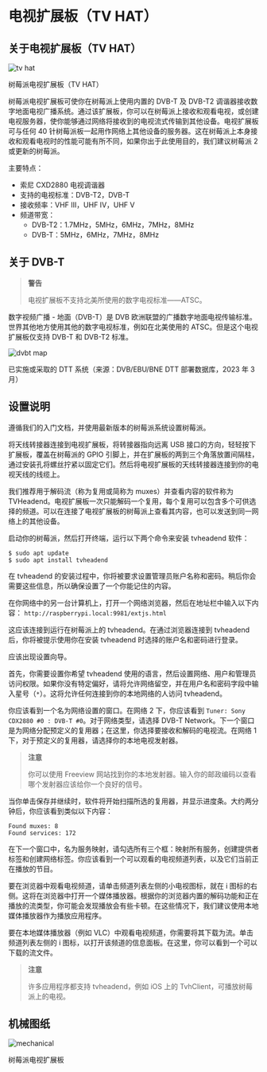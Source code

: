 # 电视扩展板（TV HAT）


## 关于电视扩展板（TV HAT）

![tv hat](https://www.raspberrypi.com/documentation/accessories/images/tv-hat.jpg)

树莓派电视扩展板（TV HAT）

树莓派电视扩展板可使你在树莓派上使用内置的 DVB-T 及 DVB-T2 调谐器接收数字地面电视广播系统。通过该扩展板，你可以在树莓派上接收和观看电视，或创建电视服务器，使你能够通过网络将接收到的电视流式传输到其他设备。电视扩展板可与任何 40 针树莓派板一起用作网络上其他设备的服务器。这在树莓派上本身接收和观看电视时的性能可能有所不同，如果你出于此使用目的，我们建议树莓派 2 或更新的树莓派。

 主要特点：

* 索尼 CXD2880 电视调谐器
* 支持的电视标准：DVB-T2，DVB-T
* 接收频率：VHF III，UHF IV，UHF V
* 频道带宽：
  * DVB-T2：1.7MHz，5MHz，6MHz，7MHz，8MHz
  * DVB-T：5MHz，6MHz，7MHz，8MHz

## 关于 DVB-T

>**警告**
>
>电视扩展板不支持北美所使用的数字电视标准——ATSC。


数字视频广播 - 地面（DVB-T）是 DVB 欧洲联盟的广播数字地面电视传输标准。世界其他地方使用其他的数字电视标准，例如在北美使用的 ATSC。但是这个电视扩展板仅支持 DVB-T 和 DVB-T2 标准。

![dvbt map](https://www.raspberrypi.com/documentation/accessories/images/dvbt-map.png)

已实施或采取的 DTT 系统（来源：DVB/EBU/BNE DTT 部署数据库，2023 年 3 月）

## 设置说明

遵循我们的入门文档，并使用最新版本的树莓派系统设置树莓派。

将天线转接器连接到电视扩展板，将转接器指向远离 USB 接口的方向，轻轻按下扩展板，覆盖在树莓派的 GPIO 引脚上，并在扩展板的两到三个角落放置间隔柱，通过安装孔将螺丝拧紧以固定它们。然后将电视扩展板的天线转接器连接到你的电视天线的线缆上。

我们推荐用于解码流（称为复用或简称为 muxes）并查看内容的软件称为 TVHeadend。电视扩展板一次只能解码一个复用，每个复用可以包含多个可供选择的频道。可以在连接了电视扩展板的树莓派上查看其内容，也可以发送到同一网络上的其他设备。

启动你的树莓派，然后打开终端，运行以下两个命令来安装 tvheadend 软件：

```
$ sudo apt update
$ sudo apt install tvheadend
```

在 tvheadend 的安装过程中，你将被要求设置管理员账户名称和密码。稍后你会需要这些信息，所以确保设置了一个你能记住的内容。

在你网络中的另一台计算机上，打开一个网络浏览器，然后在地址栏中输入以下内容： `http://raspberrypi.local:9981/extjs.html`

这应该连接到运行在树莓派上的 tvheadend。在通过浏览器连接到 tvheadend 后，你将被提示使用你在安装 tvheadend 时选择的账户名和密码进行登录。

应该出现设置向导。

首先，你需要设置你希望 tvheadend 使用的语言，然后设置网络、用户和管理员访问权限。如果你没有特定偏好，请将允许网络留空，并在用户名和密码字段中输入星号（`*`）。这将允许任何连接到你的本地网络的人访问 tvheadend。

你应该看到一个名为网络设置的窗口。在网络 2 下，你应该看到 `Tuner: Sony CDX2880 #0 : DVB-T #0`。对于网络类型，请选择 DVB-T Network。下一个窗口是为网络分配预定义的复用器；在这里，你选择要接收和解码的电视流。在网络 1 下，对于预定义的复用器，请选择你的本地电视发射器。

>**注意**
>
>你可以使用 Freeview 网站找到你的本地发射器。输入你的邮政编码以查看哪个发射器应该给你一个良好的信号。

当你单击保存并继续时，软件将开始扫描所选的复用器，并显示进度条。大约两分钟后，你应该看到类似以下内容：

```
Found muxes: 8
Found services: 172
```

在下一个窗口中，名为服务映射，请勾选所有三个框：映射所有服务，创建提供者标签和创建网络标签。你应该看到一个可以观看的电视频道列表，以及它们当前正在播放的节目。

要在浏览器中观看电视频道，请单击频道列表左侧的小电视图标，就在 i 图标的右侧。这将在浏览器中打开一个媒体播放器。根据你的浏览器内置的解码功能和正在播放的流类型，你可能会发现播放会有些卡顿。在这些情况下，我们建议使用本地媒体播放器作为播放应用程序。

要在本地媒体播放器（例如 VLC）中观看电视频道，你需要将其下载为流。单击频道列表左侧的 i 图标，以打开该频道的信息面板。在这里，你可以看到一个可以下载的流文件。

>**注意**
>
> 许多应用程序都支持 tvheadend，例如 iOS 上的 TvhClient，可播放树莓派上的电视。

## 机械图纸

![mechanical](https://www.raspberrypi.com/documentation/accessories/images/mechanical.png)

树莓派电视扩展板

